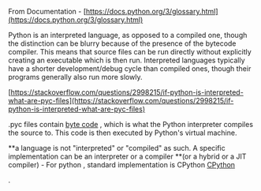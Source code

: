 From Documentation  - [https://docs.python.org/3/glossary.html](https://docs.python.org/3/glossary.html)

Python is an interpreted language, as opposed to a compiled one, though the distinction can be blurry because of the presence of the bytecode compiler. This means that source files can be run directly without explicitly creating an executable which is then run. Interpreted languages typically have a shorter development/debug cycle than compiled ones, though their programs generally also run more slowly.

[https://stackoverflow.com/questions/2998215/if-python-is-interpreted-what-are-pyc-files](https://stackoverflow.com/questions/2998215/if-python-is-interpreted-what-are-pyc-files)

.pyc files contain [byte code](http://en.wikipedia.org/wiki/Bytecode) , which is what the Python interpreter compiles the source to. This code is then executed by Python's virtual machine.

**a language is not "interpreted" or "compiled" as such. A specific implementation can be an interpreter or a compiler **\(or a hybrid or a JIT compiler\)  - For python , standard implementation is CPython [CPython](/implemetations/cpython.md)

.

